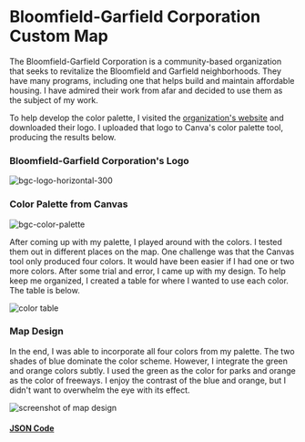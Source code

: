 # Bloomfield-Garfield Corporation Custom Map 

The Bloomfield-Garfield Corporation is a community-based organization that seeks to revitalize the Bloomfield and Garfield neighborhoods. They have many programs, including one that helps build and maintain affordable housing. I have admired their work from afar and decided to use them as the subject of my work. 

To help develop the color palette, I visited the [organization's website](https://bloomfield-garfield.org/) and downloaded their logo. I uploaded that logo to Canva's color palette tool, producing the results below.

###  Bloomfield-Garfield Corporation's Logo
![bgc-logo-horizontal-300](https://user-images.githubusercontent.com/78521868/159191769-90191682-3a52-49fb-896e-14dd6e59f6df.png)

### Color Palette from Canvas
![bgc-color-palette](https://user-images.githubusercontent.com/78521868/159191876-5acc96f5-98ac-42d9-806c-760d806c0ccd.PNG)

After coming up with my palette, I played around with the colors. I tested them out in different places on the map. One challenge was that the Canvas tool only produced four colors. It would have been easier if I had one or two more colors. After some trial and error, I came up with my design. To help keep me organized, I created a table for where I wanted to use each color. The table is below. 

![color table](https://user-images.githubusercontent.com/78521868/159192314-62a9899c-e1b1-4b97-8c5d-9644b98df8b4.PNG)

### Map Design

In the end, I was able to incorporate all four colors from my palette. The two shades of blue dominate the color scheme. However, I integrate the green and orange colors subtly. I used the green as the color for parks and orange as the color of freeways. I enjoy the contrast of the blue and orange, but I didn't want to overwhelm the eye with its effect. 

![screenshot of map design](https://user-images.githubusercontent.com/78521868/159192526-48381922-dc56-4970-92b5-2440b575950f.PNG)

#### [JSON Code](JSONcode.json.md)
